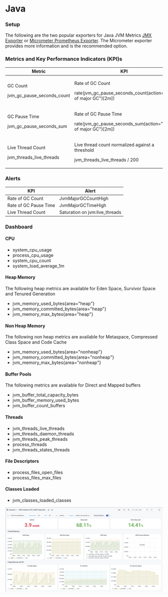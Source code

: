 # Java

### Setup

The following are the two popular exporters for Java JVM Metrics [JMX Exporter](https://github.com/prometheus/jmx\_exporter) or [Micrometer Prometheus Exporter](https://micrometer.io/docs/registry/prometheus). The Micrometer exporter provides more information and is the recommended option.

### Metrics and Key Performance Indicators (KPI)s

| **Metric**                                              | **KPI**                                                                                         |
| ------------------------------------------------------- | ----------------------------------------------------------------------------------------------- |
| <p>GC Count</p><p>jvm_gc_pause_seconds_count</p>        | <p>Rate of GC Count</p><p>rate(jvm_gc_pause_seconds_count{action="end of major GC"}[2m])</p>    |
| <p>GC Pause Time</p><p>jvm_gc_pause_seconds_sum</p>     | <p>Rate of GC Pause Time</p><p>rate(jvm_gc_pause_seconds_sum{action="end of major GC"}[2m])</p> |
| <p>Live Thread Count</p><p>jvm_threads_live_threads</p> | <p>Live thread count normalized against a threshold</p><p>jvm_threads_live_threads / 200</p>    |

### Alerts

| **KPI**               | **Alert**                       |
| --------------------- | ------------------------------- |
| Rate of GC Count      | JvmMajorGCCountHigh             |
| Rate of GC Pause Time | JvmMajorGCTimeHigh              |
| Live Thread Count     | Saturation on jvm:live\_threads |

### Dashboard

#### CPU

* system\_cpu\_usage
* process\_cpu\_usage
* system\_cpu\_count
* system\_load\_average\_1m

#### Heap Memory

The following heap metrics are available for Eden Space, Survivor Space and Tenured Generation

* jvm\_memory\_used\_bytes{area="heap"}
* jvm\_memory\_committed\_bytes{area="heap"}
* jvm\_memory\_max\_bytes{area="heap"}

#### Non Heap Memory

The following non heap metrics are available for Metaspace, Compressed Class Space and Code Cache

* jvm\_memory\_used\_bytes{area="nonheap"}
* jvm\_memory\_committed\_bytes{area="nonheap"}
* jvm\_memory\_max\_bytes{area="nonheap"}

#### Buffer Pools

The following metrics are available for Direct and Mapped buffers

* jvm\_buffer\_total\_capacity\_bytes
* jvm\_buffer\_memory\_used\_bytes
* jvm\_buffer\_count\_buffers

#### Threads

* jvm\_threads\_live\_threads
* jvm\_threads\_daemon\_threads
* jvm\_threads\_peak\_threads
* process\_threads
* jvm\_threads\_states\_threads

#### File Descriptors

* process\_files\_open\_files
* process\_files\_max\_files

#### Classes Loaded

* jvm\_classes\_loaded\_classes

![](<../../.gitbook/assets/image (21).png>)
